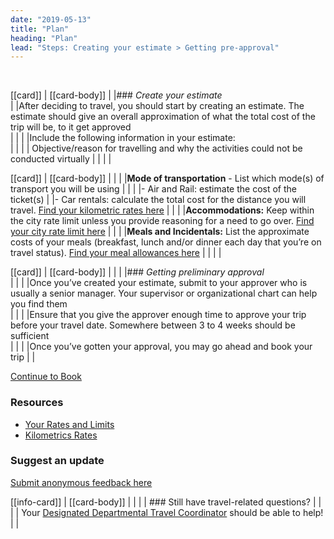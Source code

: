 ```yaml
---
date: "2019-05-13"
title: "Plan"
heading: "Plan"
lead: "Steps: Creating your estimate > Getting pre-approval"
---
```

<article class="content-left col-xs-12 col-sm-12 col-md-8">
​

[[card]]
| [[card-body]]
| |### *Create your estimate*  
| |After deciding to travel, you should start by creating an estimate. The estimate should give an overall approximation of what the total cost of the trip will be, to it get approved  
| |
| |Include the following information in your estimate:  
| |
| | Objective/reason for travelling and why the activities could not be conducted virtually
| |
| |

[[card]]
| [[card-body]]
| |
| |**Mode of transportation** - List which mode(s) of transport you will be using
| |
| |- Air and Rail: estimate the cost of the ticket(s)
| |- Car rentals: calculate the total cost for the distance you will travel.  [Find your kilometric rates here](https://www.njc-cnm.gc.ca/directive/d10/v238/s658/en#s658-tc-tm)
| |
| |**Accommodations:** Keep within the city rate limit unless you provide reasoning for a need to go over. [Find your city rate limit here](http://travel-guidebook-staging.herokuapp.com/en/rates/)
| |
| |**Meals and Incidentals:** List the approximate costs of your meals (breakfast, lunch and/or dinner each day that you’re on travel status). [Find your meal allowances here](http://travel-guidebook-staging.herokuapp.com/en/rates/)
| |
| |

[[card]]
| [[card-body]]
| |
| |### *Getting preliminary approval*  
| |
| |Once you’ve created your estimate, submit to your approver who is usually a senior manager. Your supervisor or organizational chart can help you find them  
| |
| |Ensure that you give the approver enough time to approve your trip before your travel date. Somewhere between 3 to 4 weeks should be sufficient  
| |
| |Once you’ve gotten your approval, you may go ahead and book your trip
| |

<p class="text-center"><a href="/en/book" class="btn btn-outline-primary my-4 px-4">Continue to Book</a></p>

</article>

<section class="content-right col-xs-6 col-md-4" id="sidebar">

### Resources
* [Your Rates and Limits](/en/rates)
* [Kilometrics Rates](/en/kilometrics)

### Suggest an update
[Submit anonymous feedback here](https://docs.google.com/forms/d/e/1FAIpQLSf9y3VY3ADLpQ4kQLGvOo4cIdEEi5Hs3en-0lWRc4wQeTRheg/viewform)


[[info-card]]
| [[card-body]]
| |
| | ### Still have travel-related questions?
| |
| | Your [Designated Departmental Travel Coordinator](https://www.tbs-sct.gc.ca/ap/list-liste/dtc-cmv-eng.asp) should be able to help!
| |

</section>